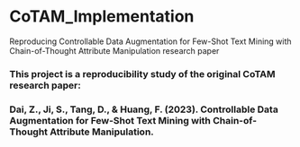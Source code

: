 # CoTAM_Implementation
Reproducing Controllable Data Augmentation for Few-Shot Text Mining with Chain-of-Thought Attribute Manipulation research paper






### This project is a reproducibility study of the original CoTAM research paper:
### Dai, Z., Ji, S., Tang, D., & Huang, F. (2023). Controllable Data Augmentation for Few-Shot Text Mining with Chain-of-Thought Attribute Manipulation.
